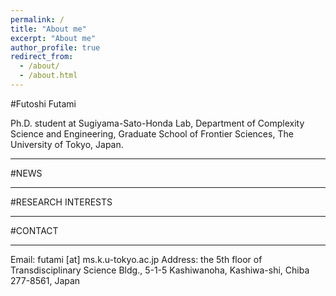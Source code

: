 ```yaml
---
permalink: /
title: "About me"
excerpt: "About me"
author_profile: true
redirect_from: 
  - /about/
  - /about.html
---
```


#Futoshi Futami

Ph.D. student at Sugiyama-Sato-Honda Lab,
Department of Complexity Science and Engineering,
Graduate School of Frontier Sciences,
The University of Tokyo, Japan.

***

#NEWS

***

#RESEARCH INTERESTS

***

#CONTACT

***
Email: futami [at] ms.k.u-tokyo.ac.jp
Address: the 5th floor of Transdisciplinary Science Bldg., 5-1-5 Kashiwanoha, Kashiwa-shi, Chiba 277-8561, Japan
